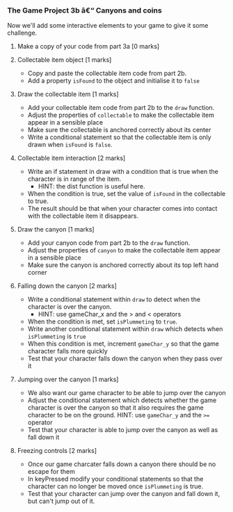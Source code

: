 ### The Game Project 3b â€“ Canyons and coins

Now we'll add some interactive elements to your game to give it some challenge.

1. Make a copy of your code from part 3a [0 marks]

2. Collectable item object [1 marks]

   -  Copy and paste the collectable item code from part 2b.
   -  Add a property `isFound` to the object and initialise it to `false`

3. Draw the collectable item [1 marks]

   -  Add your collectable item code from part 2b to the `draw` function.
   -  Adjust the properties of `collectable` to make the collectable item appear in a sensible place
   -  Make sure the collectable is anchored correctly about its center
   -  Write a conditional statement so that the collectable item is only drawn when `isFound` is `false`.

4. Collectable item interaction [2 marks]

   -  Write an if statement in draw with a condition that is true when the character is in range of the item.
      -  HINT: the dist function is useful here.
   -  When the condition is true, set the value of `isFound` in the collectable to true.
   -  The result should be that when your character comes into contact with the collectable item it disappears.

5. Draw the canyon [1 marks]

   -  Add your canyon code from part 2b to the `draw` function.
   -  Adjust the properties of `canyon` to make the collectable item appear in a sensible place
   -  Make sure the canyon is anchored correctly about its top left hand corner

6. Falling down the canyon [2 marks]

   -  Write a conditional statement within `draw` to detect when the character is over the canyon.
      -  HINT: use gameChar_x and the > and < operators
   -  When the condition is met, set `isPlummeting` to `true`.
   -  Write another conditional statement within `draw` which detects when `isPlummeting` is `true`
   -  When this condition is met, increment `gameChar_y` so that the game character falls more quickly
   -  Test that your character falls down the canyon when they pass over it

7. Jumping over the canyon [1 marks]

   -  We also want our game character to be able to jump over the canyon
   -  Adjust the conditional statement which detects whether the game character is over the canyon so that it also requires the game character to be on the ground.
      HINT: use `gameChar_y` and the `>=` operator
   -  Test that your character is able to jump over the canyon as well as fall down it

8. Freezing controls [2 marks]
   -  Once our game charcater falls down a canyon there should be no escape for them
   -  In keyPressed modify your conditional statements so that the character can no longer be moved once `isPlummeting` is true.
   -  Test that your character can jump over the canyon and fall down it, but can't jump out of it.
